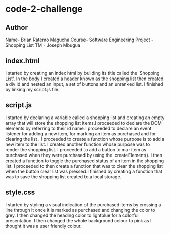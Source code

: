 # code-2-challenge
## Author
Name- Brian Ratemo Magucha
Course- Software Engineering
Project - Shopping List
TM - Joseph Mbugua


## index.html
I started by creating an index html by building its title called the 'Shopping List'.
In the body I created a header known as the shopping list then created a div id and nested an input, a set of buttons and an unranked list. I finished by linking my script.js file.

## script.js
I started by declaring a variable called a shopping list and creating an empty array that will store the shopping list items.I proceeded to declare the DOM elements by referring to their id name.I proceeded to declare an event listener for adding a new item, for marking an item as purchased and for clearing the list . I proceeded to create a function whose purpose is to add a new item to the list. I created another function whose purpose was to render the shopping list. I proceeded to add a button to mar item as purchased when they were purchased by using the .createElement(). I then created a function to toggle the purchased status of an item in the shopping list. I proceeded to then create a function that was to clear the shopping list when the button clear list was pressed.I finished by creating a function that was to save the shopping list created to a local storage.

## style.css
I started by styling a visual indication of the purchased items by crossing a line through it once it is marked as purchased and changing the color to grey. I then changed the heading color to lightblue for a colorful presentation. I then changed the whole background colour to pink as I thought it was a user friendly colour.
